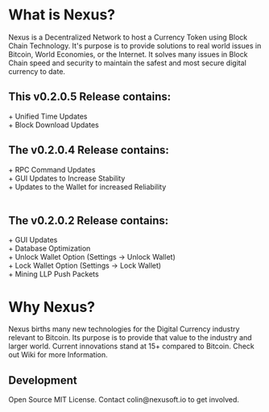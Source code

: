<h1>What is Nexus?</h1>

Nexus is a Decentralized Network to host a Currency Token using Block Chain Technology. It's purpose is to provide solutions to real world issues in Bitcoin, World Economies, or the Internet. It solves many issues in Block Chain speed and security to maintain the safest and most secure digital currency to date.

<h2>This v0.2.0.5 Release contains:</h4>
+ Unified Time Updates<br>
+ Block Download Updates<br>

<h2>The v0.2.0.4 Release contains:</h4>
+ RPC Command Updates<br>
+ GUI Updates to Increase Stability<br>
+ Updates to the Wallet for increased Reliability<br><br>

<h2>The v0.2.0.2 Release contains:</h2>
+ GUI Updates<br>
+ Database Optimization<br>
+ Unlock Wallet Option (Settings -> Unlock Wallet)<br>
+ Lock Wallet Option (Settings -> Lock Wallet)<br>
+ Mining LLP Push Packets<br>

<h1>Why Nexus?</h1>

Nexus births many new technologies for the Digital Currency industry relevant to Bitcoin. Its purpose is to provide that value to the industry and larger world. Current innovations stand at 15+ compared to Bitcoin. Check out Wiki for more Information.

<h2>Development</h2>
Open Source MIT License. Contact colin@nexusoft.io to get involved.

